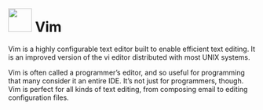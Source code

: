 # <img src="https://cdn.rawgit.com/brunoyb/chocolatey-packages/8f4ee1637eb670a687d38bb2dec77b9060126c81/_personal/vim/icon.svg" width="48" height="48" /> Vim


Vim is a highly configurable text editor built to enable efficient text editing. It is an improved version of the vi editor distributed with most UNIX systems.

Vim is often called a programmer’s editor, and so useful for programming that many consider it an entire IDE. It’s not just for programmers, though. Vim is perfect for all kinds of text editing, from composing email to editing configuration files.

